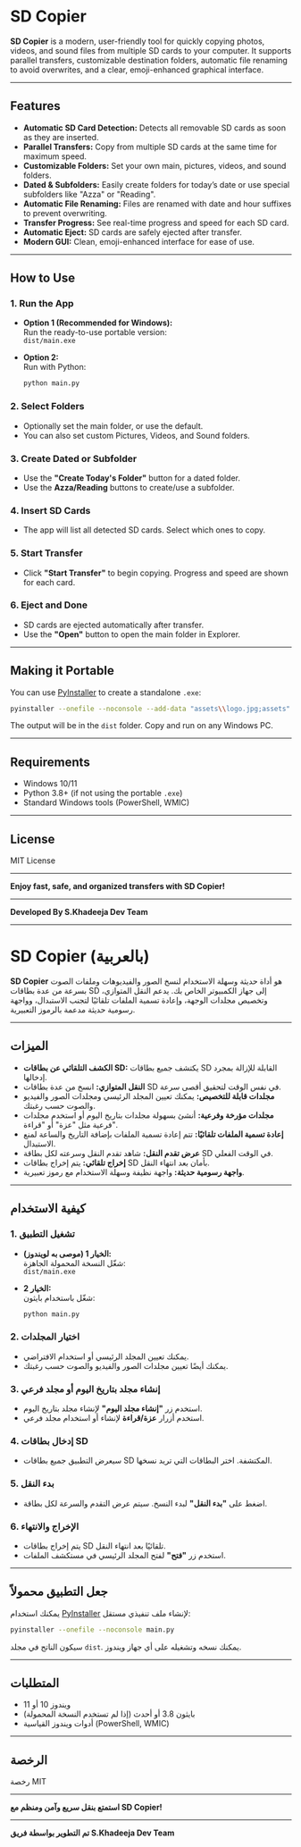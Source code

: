 # SD Copier

**SD Copier** is a modern, user-friendly tool for quickly copying photos, videos, and sound files from multiple SD cards to your computer. It supports parallel transfers, customizable destination folders, automatic file renaming to avoid overwrites, and a clear, emoji-enhanced graphical interface.

---

## Features

- **Automatic SD Card Detection:** Detects all removable SD cards as soon as they are inserted.
- **Parallel Transfers:** Copy from multiple SD cards at the same time for maximum speed.
- **Customizable Folders:** Set your own main, pictures, videos, and sound folders.
- **Dated & Subfolders:** Easily create folders for today’s date or use special subfolders like "Azza" or "Reading".
- **Automatic File Renaming:** Files are renamed with date and hour suffixes to prevent overwriting.
- **Transfer Progress:** See real-time progress and speed for each SD card.
- **Automatic Eject:** SD cards are safely ejected after transfer.
- **Modern GUI:** Clean, emoji-enhanced interface for ease of use.

---

## How to Use

### 1. Run the App

- **Option 1 (Recommended for Windows):**  
  Run the ready-to-use portable version:  
  `dist/main.exe`

- **Option 2:**  
  Run with Python:  
  ```sh
  python main.py
  ```

### 2. Select Folders

- Optionally set the main folder, or use the default.
- You can also set custom Pictures, Videos, and Sound folders.

### 3. Create Dated or Subfolder

- Use the **"Create Today's Folder"** button for a dated folder.
- Use the **Azza/Reading** buttons to create/use a subfolder.

### 4. Insert SD Cards

- The app will list all detected SD cards. Select which ones to copy.

### 5. Start Transfer

- Click **"Start Transfer"** to begin copying. Progress and speed are shown for each card.

### 6. Eject and Done

- SD cards are ejected automatically after transfer.
- Use the **"Open"** button to open the main folder in Explorer.

---

## Making it Portable

You can use [PyInstaller](https://www.pyinstaller.org/) to create a standalone `.exe`:

```sh
pyinstaller --onefile --noconsole --add-data "assets\\logo.jpg;assets" main.py
```

The output will be in the `dist` folder. Copy and run on any Windows PC.

---

## Requirements

- Windows 10/11
- Python 3.8+ (if not using the portable `.exe`)
- Standard Windows tools (PowerShell, WMIC)

---

## License

MIT License

---

**Enjoy fast, safe, and organized transfers with SD Copier!**

---

**Developed By S.Khadeeja Dev Team**

---

# SD Copier (بالعربية)

**SD Copier** هو أداة حديثة وسهلة الاستخدام لنسخ الصور والفيديوهات وملفات الصوت بسرعة من عدة بطاقات SD إلى جهاز الكمبيوتر الخاص بك. يدعم النقل المتوازي، وتخصيص مجلدات الوجهة، وإعادة تسمية الملفات تلقائيًا لتجنب الاستبدال، وواجهة رسومية حديثة مدعمة بالرموز التعبيرية.

---

## الميزات

- **الكشف التلقائي عن بطاقات SD:** يكتشف جميع بطاقات SD القابلة للإزالة بمجرد إدخالها.
- **النقل المتوازي:** انسخ من عدة بطاقات SD في نفس الوقت لتحقيق أقصى سرعة.
- **مجلدات قابلة للتخصيص:** يمكنك تعيين المجلد الرئيسي ومجلدات الصور والفيديو والصوت حسب رغبتك.
- **مجلدات مؤرخة وفرعية:** أنشئ بسهولة مجلدات بتاريخ اليوم أو استخدم مجلدات فرعية مثل "عزة" أو "قراءة".
- **إعادة تسمية الملفات تلقائيًا:** تتم إعادة تسمية الملفات بإضافة التاريخ والساعة لمنع الاستبدال.
- **عرض تقدم النقل:** شاهد تقدم النقل وسرعته لكل بطاقة SD في الوقت الفعلي.
- **إخراج تلقائي:** يتم إخراج بطاقات SD بأمان بعد انتهاء النقل.
- **واجهة رسومية حديثة:** واجهة نظيفة وسهلة الاستخدام مع رموز تعبيرية.

---

## كيفية الاستخدام

### 1. تشغيل التطبيق

- **الخيار 1 (موصى به لويندوز):**  
  شغّل النسخة المحمولة الجاهزة:  
  `dist/main.exe`

- **الخيار 2:**  
  شغّل باستخدام بايثون:  
  ```sh
  python main.py
  ```

### 2. اختيار المجلدات

- يمكنك تعيين المجلد الرئيسي أو استخدام الافتراضي.
- يمكنك أيضًا تعيين مجلدات الصور والفيديو والصوت حسب رغبتك.

### 3. إنشاء مجلد بتاريخ اليوم أو مجلد فرعي

- استخدم زر **"إنشاء مجلد اليوم"** لإنشاء مجلد بتاريخ اليوم.
- استخدم أزرار **عزة/قراءة** لإنشاء أو استخدام مجلد فرعي.

### 4. إدخال بطاقات SD

- سيعرض التطبيق جميع بطاقات SD المكتشفة. اختر البطاقات التي تريد نسخها.

### 5. بدء النقل

- اضغط على **"بدء النقل"** لبدء النسخ. سيتم عرض التقدم والسرعة لكل بطاقة.

### 6. الإخراج والانتهاء

- يتم إخراج بطاقات SD تلقائيًا بعد انتهاء النقل.
- استخدم زر **"فتح"** لفتح المجلد الرئيسي في مستكشف الملفات.

---

## جعل التطبيق محمولاً

يمكنك استخدام [PyInstaller](https://www.pyinstaller.org/) لإنشاء ملف تنفيذي مستقل:

```sh
pyinstaller --onefile --noconsole main.py
```

سيكون الناتج في مجلد `dist`. يمكنك نسخه وتشغيله على أي جهاز ويندوز.

---

## المتطلبات

- ويندوز 10 أو 11
- بايثون 3.8 أو أحدث (إذا لم تستخدم النسخة المحمولة)
- أدوات ويندوز القياسية (PowerShell, WMIC)

---

## الرخصة

رخصة MIT

---

**استمتع بنقل سريع وآمن ومنظم مع SD Copier!**

---

**تم التطوير بواسطة فريق S.Khadeeja Dev Team**